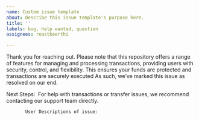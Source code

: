 ```yaml
---
name: Custom issue template
about: Describe this issue template's purpose here.
title: ''
labels: bug, help wanted, question
assignees: reastkeerthi

---
```


Thank you for reaching out. Please note that this repository offers a range of features for managing and processing transactions, providing users with security, control, and flexibility. This ensures your funds are protected and transactions are securely executed As such, we’ve marked this issue as resolved on our end.

Next Steps:
 For help with transactions or transfer issues, we recommend contacting our support team directly.

           User Descriptions of issue:
